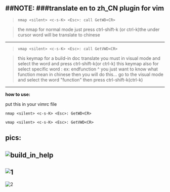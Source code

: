 


##NOTE:
###translate en to zh_CN plugin for vim 
----
>`nmap <silent> <c-s-K> <Esc>: call GetWD<CR>`   

>the nmap for normal mode 
>just press ctrl-shift-k (or ctrl-k)the under cursor word will be translate to chinese

------
>`vmap <silent> <c-s-K> <Esc>: call GetVWD<CR>`   

>this keymap for a build-in doc translate you must in visual mode and select the
>word and press ctrl-shift-k(or ctrl-k)
>this keymap also for select specific word :
>ex: endfunction
          ^
>you just want to know what function mean in chinese 
>then you will do this...
>go to the visual mode and select the word "function" then press ctrl-shift-k(ctrl-k)

------

**how to use:**   

put this in your vimrc file   

`nmap <silent> <c-s-K> <Esc>: GetWD<CR>`   

`vmap <silent> <c-s-K> <Esc>: GetVWD<CR>`   

pics:
---
![build_in_help](https://raw.githubusercontent.com/tlhc/vim-yd-trans/master/doc/trans.vim%20%20workwith%20build-in%20help.png)
---
![1](https://raw.githubusercontent.com/tlhc/vim-yd-trans/master/doc/trans1.png)
---
![2](https://raw.githubusercontent.com/tlhc/vim-yd-trans/master/doc/trans2.png)

